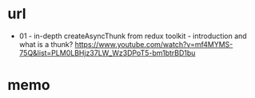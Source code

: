 # url

- 01 - in-depth createAsyncThunk from redux toolkit - introduction and what is a thunk?
  https://www.youtube.com/watch?v=mf4MYMS-75Q&list=PLM0LBHjz37LW_Wz3DPoT5-bm1btrBD1bu

# memo
